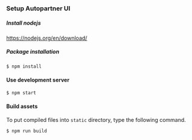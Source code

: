 ### Setup Autopartner UI

##### Install nodejs

https://nodejs.org/en/download/

##### Package installation

```bash
$ npm install
```

#### Use development server

```bash
$ npm start
```

#### Build assets
To put compiled files into `static` directory, type the following command.

```bash
$ npm run build
```

